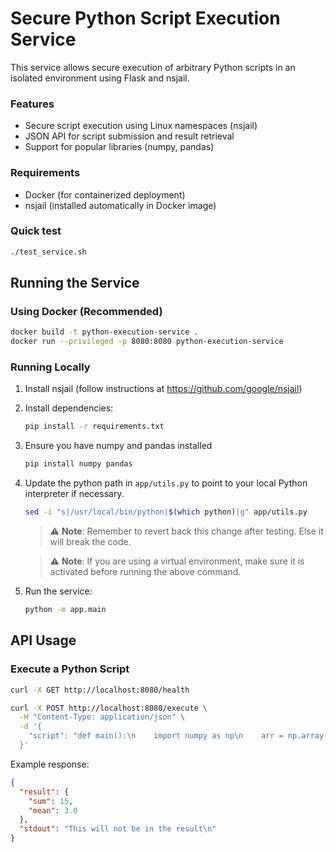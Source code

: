 # Secure Python Script Execution Service

This service allows secure execution of arbitrary Python scripts in an isolated environment using Flask and nsjail.

### Features

- Secure script execution using Linux namespaces (nsjail)
- JSON API for script submission and result retrieval
- Support for popular libraries (numpy, pandas)

### Requirements

- Docker (for containerized deployment)
- nsjail (installed automatically in Docker image)

### Quick test

```bash
./test_service.sh
```

## Running the Service

### Using Docker (Recommended)

```bash
docker build -t python-execution-service .
docker run --privileged -p 8080:8080 python-execution-service
```

### Running Locally

1. Install nsjail (follow instructions at https://github.com/google/nsjail)

2. Install dependencies:
    ```bash
    pip install -r requirements.txt
    ```

3. Ensure you have numpy and pandas installed
    ```bash
    pip install numpy pandas
    ```

4. Update the python path in `app/utils.py` to point to your local Python interpreter if necessary.
    ```bash
    sed -i "s|/usr/local/bin/python|$(which python)|g" app/utils.py
    ```

    > ⚠️ **Note**: Remember to revert back this change after testing. Else it will break the code.

    > ⚠️ **Note**: If you are using a virtual environment, make sure it is activated before running the above command.

5. Run the service:
    ```bash
    python -m app.main
    ```

## API Usage

### Execute a Python Script

```bash
curl -X GET http://localhost:8080/health
```

```bash
curl -X POST http://localhost:8080/execute \
  -H "Content-Type: application/json" \
  -d '{
    "script": "def main():\n    import numpy as np\n    arr = np.array([1, 2, 3, 4, 5])\n    print(\"This will not be in the result\")\n    return {\"sum\": int(np.sum(arr)), \"mean\": float(np.mean(arr))}"
  }'
```

Example response:
```json
{
  "result": {
    "sum": 15,
    "mean": 3.0
  },
  "stdout": "This will not be in the result\n"
}
```

